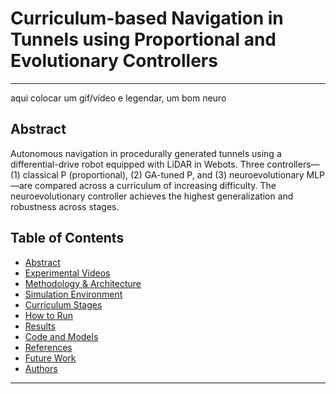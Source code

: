 # Curriculum-based Navigation in Tunnels using Proportional and Evolutionary Controllers

---
aqui colocar um gif/vídeo e legendar, um bom neuro 


## Abstract

Autonomous navigation in procedurally generated tunnels using a differential-drive robot equipped with LiDAR in Webots. Three controllers—(1) classical P (proportional), (2) GA-tuned P, and (3) neuroevolutionary MLP—are compared across a curriculum of increasing difficulty. The neuroevolutionary controller achieves the highest generalization and robustness across stages.

## Table of Contents

- [Abstract](#abstract)
- [Experimental Videos](#experimental-videos)
- [Methodology & Architecture](#methodology--architecture)
- [Simulation Environment](#simulation-environment)
- [Curriculum Stages](#curriculum-stages)
- [How to Run](#how-to-run)
- [Results](#results)
- [Code and Models](#code-and-models)
- [References](#references)
- [Future Work](#future-work)
- [Authors](#authors)

---
